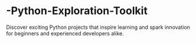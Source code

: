 # -Python-Exploration-Toolkit
Discover exciting Python projects that inspire learning and spark innovation for beginners and experienced developers alike.
